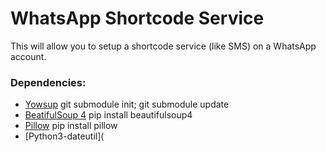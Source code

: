 # WhatsApp Shortcode Service

This will allow you to setup a shortcode service (like SMS) on a WhatsApp account.

### Dependencies:
* [Yowsup](https://github.com/tgalal/yowsup)
git submodule init; git submodule update
* [BeatifulSoup 4](http://www.crummy.com/software/BeautifulSoup/)
pip install beautifulsoup4
* [Pillow](https://pypi.python.org/pypi/Pillow/2.2.2)
pip install pillow 
* [Python3-dateutil](
